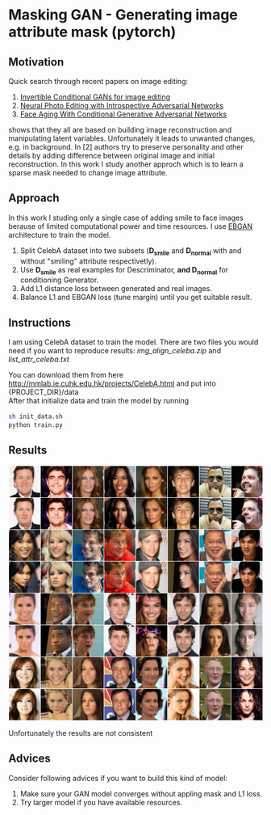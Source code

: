 # Masking GAN - Generating image attribute mask (pytorch)

## Motivation
Quick search through recent papers on image editing: 
1. [Invertible Conditional GANs for image editing](https://arxiv.org/abs/1611.06355)
2. [Neural Photo Editing with Introspective Adversarial Networks](https://arxiv.org/abs/1609.07093)
3. [Face Aging With Conditional Generative Adversarial Networks](https://arxiv.org/abs/1702.01983)

shows that they all are based on building image reconstruction and manipulating latent variables. Unfortunately it leads to unwanted changes, e.g. in background. In [2] authors try to preserve personality and other details by adding difference between original image and initial reconstruction. In this work I study another approch which is to learn a sparse mask needed to change image attribute.

## Approach
In this work I studing only a single case of adding smile to face images berause of limited computational power and time resources.
I use [EBGAN](https://arxiv.org/abs/1609.03126) architecture to train the model.
1. Split CelebA dataset into two subsets (**D<sub>smile</sub>** and **D<sub>normal</sub>** with and without "smiling" attribute respectivetly).
2. Use **D<sub>smile</sub>** as real examples for Descriminator, **and D<sub>normal</sub>** for conditioning Generator.
3. Add L1 distance loss between generated and real images.
4. Balance L1 and EBGAN loss (tune margin) until you get suitable result.


## Instructions
I am using CelebA dataset to train the model. There are two files you would need if you want to reproduce results: *img\_align\_celeba.zip* and *list\_attr\_celeba.txt*

You can download them from here http://mmlab.ie.cuhk.edu.hk/projects/CelebA.html and put into {PROJECT\_DIR}/data  
After that initialize data and train the model by running
```bash
sh init_data.sh
python train.py
```

## Results
![random_sample](images/faces-sample.png "Random sample")

Unfortunately the results are not consistent

## Advices
Consider following advices if you want to build this kind of model:
1. Make sure your GAN model converges without appling mask and L1 loss.
2. Try larger model if you have available resources.

